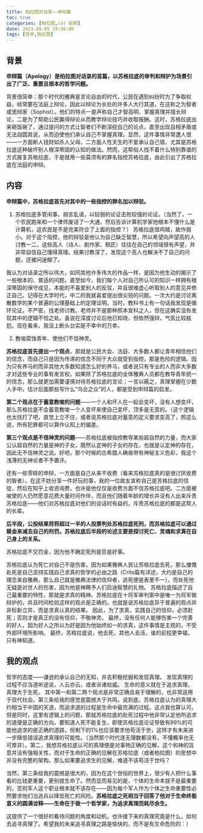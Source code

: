 ```yaml
---
title: 柏拉图对话录——申辩篇
toc: true
categories: [柏拉图,(a) 前期]
date: 2021-05-05 19:56:00
tags: [哲学,柏拉图]
---
```


## 背景
**申辩篇（Apology）是柏拉图对话录的首篇，以苏格拉底的审判和辩护为场景引出了广泛、重要且根本的哲学问题。**

背景很简单：那个时代的雅典是言论自由的时代，公民在遇到纠纷时为了争取权益，经常要在法庭上辩论，因此以辩论为长处的许多人大行其道，在这称之为智者或诡辩家（Sophist）。他们的特点一是声称自己才智高明、掌握真理并擅长辩论，二是为了帮助公民赢得辩论从而教学辩论技巧并收取报酬。这时，苏格拉底出来砸饭碗了，通过提问的方式让智者们不断深挖自己的论点，直至出现自相矛盾或无法自圆其说，从而迫使他们承认自己不掌握真理。显然，这件事情非常遭人恨——一方面断人钱财如杀人父母，二方面人性天生的不爱承认自己错，尤其是苏格拉底这种破坏别人根深蒂固的认知的做法。然而，这帮俗人找不着什么特别靠谱的方式报复苏格拉底，于是就用一些莫须有的罪名指控苏格拉底，由此引出了苏格拉底在法庭的申辩。

## 内容
**申辩篇中，苏格拉底首先对其中的一些指控的罪名加以辩驳。**

1. 苏格拉底多管闲事，胡言乱语，以较弱的论证击败较强的论证。（当然了，一个农民跑来和一个律师废话了一大通，然后告诉计算机学家他根本不懂什么是计算机，这农民是不是完美符合了上面的指控？）
苏格拉底很鸡贼，故作弱小。对于这个指控，他的辩驳是他认为自己缺乏智慧，所以希望向声望高的人讨教一二，这些高人（诗人、剧作家、鞋匠）往往在自己的领域很有声望，并非常自信自己懂得真理。结果讨教深了，发现这个高人也解决不了自己的问题，还被问迷糊了。

我认为对话录之所以伟大，如同其他许多伟大的作品一样，是因为他生动的揭示了一些根本的、普适的问题。直至如今，我们每个人对自己所认可的知识一样拥有根深蒂固的保守成见，本能的不喜爱别人的反驳，并且很难虚心听取别人的意见并修正自己。记得在大学时代，中二的我就喜爱提出很尖锐的问题。一次大约是讨论离散数学的某个普遍的公理基础上的定理证明。当时，教科书上有一句话我发现是循环论证，不严密，找老师讨教。老师并不是那种照本宣科之人，但在这确实没有发现其中的逻辑不恰之处。虽说在深度讨论后他已知晓，但依然强辩，气氛比较尴尬。现在看来，我没上断头台实是不幸中的万幸。

2. 教唆腐蚀青年、使他们不信神灵。

**苏格拉底首先提出一个观点**，那就是公民大会、法庭、大多数人都让青年相信他们的信念，而自己只是因为传递的信念不同于大众就受到指控，那是危险的逻辑。因为只有养马的而非其他大多数知道怎么好的养马，或者说只有专业的人而非大多数才对这些专业的事有发言权。如果除了苏格拉底的全体雅典人员都在教导青年统一的信念，那么就更加需要谨慎对待苏格拉底的言论；一言以蔽之，真理掌握在少数人手中。估计后面那些写什么“乌合之众”的人，都是受到申辩篇的启发。

**第二个观点在于蓄意教唆的问题**——一个人和坏人在一起会变坏，没有人想变坏，那么苏格拉底不会蓄意教唆一个人变坏来使自己变坏，顶多是无意的。（这个逻辑也太找打了吧，直觉上立不住，或者说苏格拉底对蓄意的定义要求变高了，照这么说，所有犯罪都可以算作认知上的偏差。

**第三个观点是不信神灵的问题**——苏格拉底被指控教导某些超自然的力量，而大家公认超自然的力量是神的子女，既然认定神的子女的存在，也就是认定神的存在，因此无不信神灵之说。好吧，那个时候的古希腊人确凿带有神秘主义色彩，我这个浅薄的无神论者不予置评。

还有一些零碎的申辩，一方面是自己从来不收费（看来苏格拉底真的是很讨厌收费的智者）。在这不妨分享一件好玩的事，我的一位故友宣称自己是苏格拉底的信徒，然后在知乎上收咨询费，也许是他仅仅是收费方面不信苏格拉底吧。二方面被唆使的人仍然愿意花费大量时间作伴，而且他们随着年龄的增长并没有人出来斥责苏格拉底——他们对苏格拉底对他们的谈话时有益的，斥责苏格拉底的都是这帮人的长辈。

**后半段，公投结果将将超过一半的人投票判处苏格拉底死刑，而苏格拉底可以通过赎金来减去自己的刑罚。苏格拉底后半段的论述主要是探讨死亡、灵魂和求真在自己身上的关系。**

苏格拉底不交罚金，因为他不确定死刑是否是好事。

苏格拉底认为死亡对自己不是伤害，因为如果雅典人民让苏格拉底去死，那么慷慨赴死是自己坚持实践自己求真的哲学的必由之路（Crito篇有详述，大约是自己的理念来自雅典，那么自己就是雅典法律的信仰者，逃死便是表里不一）。而处死他无疑是对世人的伤害，因为他是神赐予人们启迪智慧的礼物。
苏格拉底描述了自己最重要的特性，那就是求真的精神。苏格拉底在十将军审判案中是唯一为将军做辩护的，并且时间检验这样的观点是正确的。也就是说苏格拉底异于普遍的观点并非标新立异，而是求真认真的结果。
因此，为了求真，实践自己的信仰，必须赴死；否则才是真正的没有信仰，不敬神灵。
最终，没有任何人能够伤害一个完善的好人，因为好人之所以为好是因为他始终如一的求真，这件事情是主观的，不受外部环境所影响。
最终，苏格拉底说，他去死，其他人去活，谁的前程更幸福，只有神知道。

## 我的观点
哲学的态度——谦逊的承认自己的无知，并去积极挖掘和发现真理。
发现真理的过程不应当道听途说，人云亦云，或者诉诸权威。
生命的意义就在于追求真理，真理大于生死。
其中第一和第二两个观点是非常正确且易于理解的，也非常适用于现代社会。第三条给我的感觉是震撼大于共鸣。说到底，苏格拉底认为的真理大约相当于中国的天道，而追求道的过程是生命中最完满的过程。这点我也算认可。但是同时，这里有逻辑上的问题，那就苏格拉底的赴死过程中他非常认定他所追求的道便是正确的方向。要知道人死不能复生，即使苏格拉底论证导致有99%的可能他追求的是正确的道路，但剩下的1%也应该要求他苟活于世，这样才有未来进一步降低错误追求真理的可能性。（当然那个时代连无理数都没有，不懂概率也无可厚非）。第二，我想苏格拉底认可的真理便是对事物正确的见解，这个和神的旨意并没有强相关性，而对于生命的正确的见解在苏格拉底（或者柏拉图）的思想中并没有完整的架构。那么如果要追求生的见解，难道不该苟活于世吗？

当然，第三条给我的震撼是很大的，因为在这个世俗的世界上，很少有人把什么事看的比钱更重要，更别提生命了。然而显而易见的是，个体的生命本就不是最重要的，否则军人这个职业根本就不该存在——因为每个军人作为个体之生命重要性必然要求他们当逃兵以降低死亡的风险。**苏格拉底之死相当于回答了他对于生命终极意义的圆满诠释——生命在于做一个哲学家，为追求真理而耗尽余生。**

这提供了一个很好的看待问题的角度和动机，也许接下来的真理究竟是什么，如何去追寻真理了。希望我的未来追寻真理之路是愉快的，而不是有生命危险的：）